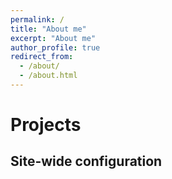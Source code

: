 ```yaml
---
permalink: /
title: "About me"
excerpt: "About me"
author_profile: true
redirect_from: 
  - /about/
  - /about.html
---
```


Projects
======


Site-wide configuration
------
